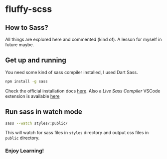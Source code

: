 # fluffy-scss

## How to Sass? 
All things are explored here and commented (kind of). 
A lesson for myself in future maybe.

## Get up and running

You need some kind of sass compiler installed, I used Dart Sass.

```sh
npm install -g sass
```

Check the official installation docs [here](https://sass-lang.com/install). 
Also a *Live Sass Compiler* VSCode extension is available [here](https://marketplace.visualstudio.com/items?itemName=ritwickdey.live-sass)

## Run sass in watch mode

```sh
sass --watch styles/:public/
```

This will watch for sass files in `styles` directory and output css files in `public` directory.

### Enjoy Learning!
